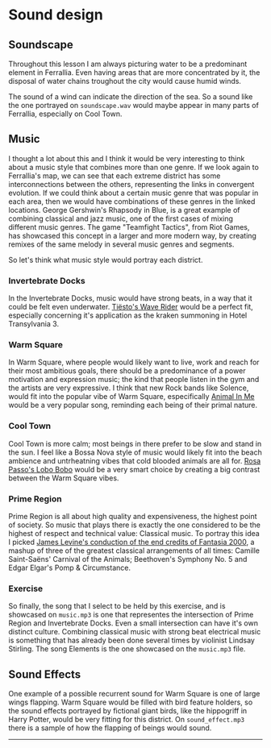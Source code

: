# Sound design

## Soundscape

Throughout this lesson I am always picturing water to be a predominant element in Ferrallia. Even having areas that are more concentrated by it, the disposal of water chains troughout the city would cause humid winds.

The sound of a wind can indicate the direction of the sea. So a sound like the one portrayed on `soundscape.wav` would maybe appear in many parts of Ferrallia, especially on Cool Town.

## Music

I thought a lot about this and I think it would be very interesting to think about a music style that combines more than one genre. If we look again to Ferrallia's map, we can see that each extreme district has some interconnections between the others, representing the links in convergent evolution. If we could think about a certain music genre that was popular in each area, then we would have combinations of these genres in the linked locations. George Gershwin's Rhapsody in Blue, is a great example of combining classical and jazz music, one of the first cases of mixing different music genres. The game "Teamfight Tactics", from Riot Games, has showcased this concept in a larger and more modern way, by creating remixes of the same melody in several music genres and segments.

So let's think what music style would portray each district. 

### Invertebrate Docks

In the Invertebrate Docks, music would have strong beats, in a way that it could be felt even underwater. [Tiësto's Wave Rider](https://youtu.be/Y2SWE39OQdw) would be a perfect fit, especially concerning it's application as the kraken summoning in Hotel Transylvania 3.

### Warm Square

In Warm Square, where people would likely want to live, work and reach for their most ambitious goals, there should be a predominance of a power motivation and expression music; the kind that people listen in the gym and the artists are very expressive. I think that new Rock bands like Solence, would fit into the popular vibe of Warm Square, especifically [Animal In Me](https://youtu.be/hwy0636eYsA) would be a very popular song, reminding each being of their primal nature.

### Cool Town

Cool Town is more calm; most beings in there prefer to be slow and stand in the sun. I feel like a Bossa Nova style of music would likely fit into the beach ambience and untrheatning vibes that cold blooded animals are all for. [Rosa Passo's Lobo Bobo](https://youtu.be/tKnL5Uc-18Y) would be a very smart choice by creating a big contrast between the Warm Square vibes.

### Prime Region

Prime Region is all about high quality and expensiveness, the highest point of society. So music that plays there is exactly the one considered to be the highest of respect and technical value: Classical music. To portray this idea I picked [James Levine's conduction of the end credits of Fantasia 2000](https://youtu.be/VI0uhgOmMQU), a mashup of three of the greatest classical arrangements of all times: Camille Saint-Saëns' Carnival of the Animals; Beethoven's Symphony No. 5 and Edgar Elgar's Pomp & Circumstance. 

### Exercise

So finally, the song that I select to be held by this exercise, and is showcased on `music.mp3` is one that representes the intersection of Prime Region and Invertebrate Docks. Even a small intersection can have it's own distinct culture. Combining classical music with strong beat electrical music is something that has already been done several times by violinist Lindsay Stirling. The song Elements is the one showcased on the `music.mp3` file.

## Sound Effects

One example of a possible recurrent sound for Warm Square is one of large wings flapping. Warm Square would be filled with bird feature holders, so the sound effects portrayed by fictional giant birds, like the hippogriff in Harry Potter, would be very fitting for this district. On `sound_effect.mp3` there is a sample of how the flapping of beings would sound. 

---
